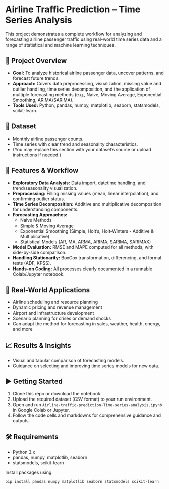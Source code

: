 # Airline Traffic Prediction – Time Series Analysis

This project demonstrates a complete workflow for analyzing and forecasting airline passenger traffic using real-world time series data and a range of statistical and machine learning techniques.

## 🚀 Project Overview
- **Goal:** To analyze historical airline passenger data, uncover patterns, and forecast future trends.
- **Approach:** Covers data preprocessing, visualization, missing value and outlier handling, time series decomposition, and the application of multiple forecasting methods (e.g., Naive, Moving Average, Exponential Smoothing, ARIMA/SARIMA).
- **Tools Used:** Python, pandas, numpy, matplotlib, seaborn, statsmodels, scikit-learn.

## 📂 Dataset
- Monthly airline passenger counts.
- Time series with clear trend and seasonality characteristics.
- (You may replace this section with your dataset’s source or upload instructions if needed.)

## 🔑 Features & Workflow
- **Exploratory Data Analysis:** Data import, datetime handling, and trend/seasonality visualization.
- **Preprocessing:** Filling missing values (mean, linear interpolation), and confirming outlier status.
- **Time Series Decomposition:** Additive and multiplicative decomposition for understanding components.
- **Forecasting Approaches:**
  - Naive Methods
  - Simple & Moving Average
  - Exponential Smoothing (Simple, Holt’s, Holt-Winters - Additive & Multiplicative)
  - Statistical Models (AR, MA, ARMA, ARIMA, SARIMA, SARIMAX)
- **Model Evaluation:** RMSE and MAPE computed for all methods, with side-by-side comparison.
- **Handling Stationarity:** BoxCox transformation, differencing, and formal tests (ADF, KPSS).
- **Hands-on Coding:** All processes clearly documented in a runnable Colab/Jupyter notebook.

## 📝 Real-World Applications
- Airline scheduling and resource planning
- Dynamic pricing and revenue management
- Airport and infrastructure development
- Scenario planning for crises or demand shocks
- Can adapt the method for forecasting in sales, weather, health, energy, and more

## 📈 Results & Insights
- Visual and tabular comparison of forecasting models.
- Guidance on selecting and improving time series models for new data.

## ▶️ Getting Started
1. Clone this repo or download the notebook.
2. Upload the required dataset (CSV format) to your run environment.
3. Open and run `Airline-traffic-prediction-Time-series-analysis.ipynb` in Google Colab or Jupyter.
4. Follow the code cells and markdowns for comprehensive guidance and outputs.

## 🛠️ Requirements
- Python 3.x
- pandas, numpy, matplotlib, seaborn
- statsmodels, scikit-learn

Install packages using:
```bash
pip install pandas numpy matplotlib seaborn statsmodels scikit-learn
```

